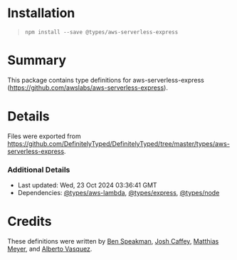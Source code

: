 # Installation
> `npm install --save @types/aws-serverless-express`

# Summary
This package contains type definitions for aws-serverless-express (https://github.com/awslabs/aws-serverless-express).

# Details
Files were exported from https://github.com/DefinitelyTyped/DefinitelyTyped/tree/master/types/aws-serverless-express.

### Additional Details
 * Last updated: Wed, 23 Oct 2024 03:36:41 GMT
 * Dependencies: [@types/aws-lambda](https://npmjs.com/package/@types/aws-lambda), [@types/express](https://npmjs.com/package/@types/express), [@types/node](https://npmjs.com/package/@types/node)

# Credits
These definitions were written by [Ben Speakman](https://github.com/threesquared), [Josh Caffey](https://github.com/jcaffey), [Matthias Meyer](https://github.com/mattmeye), and [Alberto Vasquez](https://github.com/albertovasquez).
